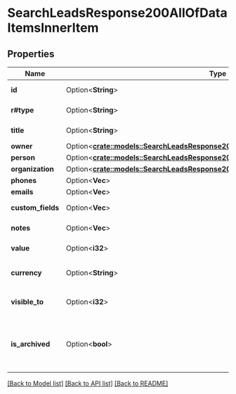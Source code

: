 # SearchLeadsResponse200AllOfDataItemsInnerItem

## Properties

Name | Type | Description | Notes
------------ | ------------- | ------------- | -------------
**id** | Option<**String**> | The ID of the lead | [optional]
**r#type** | Option<**String**> | The type of the item | [optional]
**title** | Option<**String**> | The title of the lead | [optional]
**owner** | Option<[**crate::models::SearchLeadsResponse200AllOfDataItemsInnerItemOwner**](searchLeadsResponse200_allOf_data_items_inner_item_owner.md)> |  | [optional]
**person** | Option<[**crate::models::SearchLeadsResponse200AllOfDataItemsInnerItemPerson**](searchLeadsResponse200_allOf_data_items_inner_item_person.md)> |  | [optional]
**organization** | Option<[**crate::models::SearchLeadsResponse200AllOfDataItemsInnerItemOrganization**](searchLeadsResponse200_allOf_data_items_inner_item_organization.md)> |  | [optional]
**phones** | Option<**Vec<String>**> |  | [optional]
**emails** | Option<**Vec<String>**> |  | [optional]
**custom_fields** | Option<**Vec<String>**> | Custom fields | [optional]
**notes** | Option<**Vec<String>**> | An array of notes | [optional]
**value** | Option<**i32**> | The value of the lead | [optional]
**currency** | Option<**String**> | The currency of the lead | [optional]
**visible_to** | Option<**i32**> | The visibility of the lead | [optional]
**is_archived** | Option<**bool**> | A flag indicating whether the lead is archived or not | [optional]

[[Back to Model list]](../README.md#documentation-for-models) [[Back to API list]](../README.md#documentation-for-api-endpoints) [[Back to README]](../README.md)


